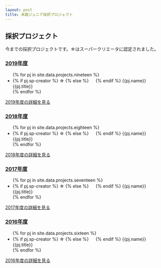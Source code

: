 ```yaml
---
layout: post
title: 未踏ジュニア採択プロジェクト
---
```


<div class="">
  <h2>採択プロジェクト</h2>
  <p>今までの採択プロジェクトです。☆はスーパークリエータに認定されました。</p>

  <a href="/projects/2019"><h3>2019年度</h3></a>
  <ul class="project-list">
    {% for pj in site.data.projects.nineteen %}
    <li>
      {% if pj.sp-creator %}
      <span>☆ </span>
      {% else %}
      <span>　 </span>
      {% endif %}
      {{pj.name}} {{pj.title}}
    </li>
    {% endfor %}
  </ul>
  <a href="/projects/2019" class="button">2019年度の詳細を見る</a>
  <a href="/projects/2018"><h3>2018年度</h3></a>
  <ul class="project-list">
    {% for pj in site.data.projects.eighteen %}
    <li>
      {% if pj.sp-creator %}
      <span>☆ </span>
      {% else %}
      <span>　 </span>
      {% endif %}
      {{pj.name}} {{pj.title}}
    </li>
    {% endfor %}
  </ul>
  <a href="/projects/2018" class="button">2018年度の詳細を見る</a>
  <a href="/projects/2017"><h3>2017年度</h3></a>
  <ul class="project-list">
    {% for pj in site.data.projects.seventeen %}
    <li>
      {% if pj.sp-creator %}
      <span>☆ </span>
      {% else %}
      <span>　 </span>
      {% endif %}
      {{pj.name}} {{pj.title}}
    </li>
    {% endfor %}
  </ul>
  <a href="/projects/2017" class="button">2017年度の詳細を見る</a>
  <a href="/projects/2016"><h3>2016年度</h3></a>
  <ul class="project-list">
    {% for pj in site.data.projects.sixteen %}
    <li>
      {% if pj.sp-creator %}
      <span>☆ </span>
      {% else %}
      <span>　 </span>
      {% endif %}
      {{pj.name}} {{pj.title}}
    </li>
    {% endfor %}
  </ul>
  <a href="/projects/2016" class="button">2016年度の詳細を見る</a>
</div>
